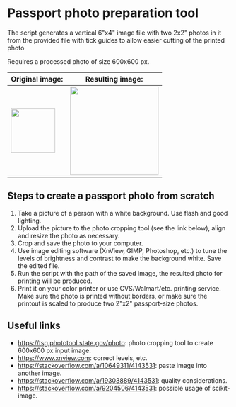 # Passport photo preparation tool

The script generates a vertical 6"x4" image file with two 2x2" photos in it from the provided file with tick guides to allow easier cutting of the printed photo

Requires a processed photo of size 600x600 px.

| Original image: | Resulting image:      |
|-----------------|----------------------|
| <img src="photo.jpg" width="100"> | <img src="photo_6x4in.jpg" width="200"> |



## Steps to create a passport photo from scratch

1. Take a picture of a person with a white background. Use flash and good lighting.
2. Upload the picture to the photo cropping tool (see the link below), align and resize the photo as necessary.
3. Crop and save the photo to your computer.
4. Use image editing software (XnView, GIMP, Photoshop, etc.) to tune the levels of brightness and contrast to make the background white. Save the edited file.
5. Run the script with the path of the saved image, the resulted photo for printing will be produced.
6. Print it on your color printer or use CVS/Walmart/etc. printing service. Make sure the photo is printed without borders, or make sure the printout is scaled to produce two 2"x2" passport-size photos.


## Useful links
- https://tsg.phototool.state.gov/photo: photo cropping tool to create 600x600 px input image.
- https://www.xnview.com: correct levels, etc.
- https://stackoverflow.com/a/10649311/4143531: paste image into another image.
- https://stackoverflow.com/a/19303889/4143531: quality considerations.
- https://stackoverflow.com/a/9204506/4143531: possible usage of scikit-image.
